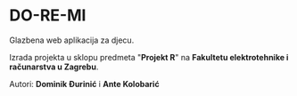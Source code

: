 # DO-RE-MI
Glazbena web aplikacija za djecu.

Izrada projekta u sklopu predmeta "**Projekt R**" na **Fakultetu elektrotehnike i računarstva u Zagrebu**.

Autori: **Dominik Đurinić** i **Ante Kolobarić**
